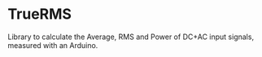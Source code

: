 # TrueRMS
Library to calculate the Average, RMS and Power of DC+AC input signals, measured with an Arduino.
